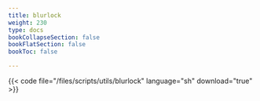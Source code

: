 ```yaml
---
title: blurlock
weight: 230
type: docs
bookCollapseSection: false
bookFlatSection: false
bookToc: false

---
```


{{< code file="/files/scripts/utils/blurlock" language="sh" download="true" >}}
